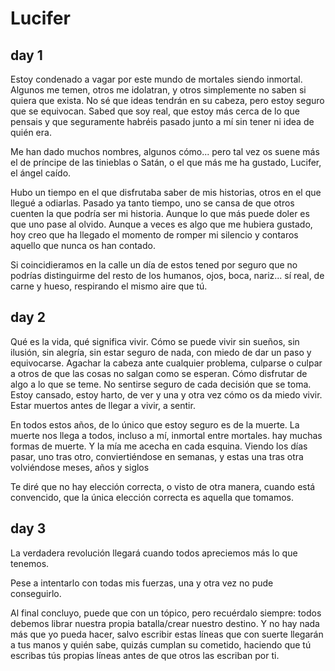 Lucifer
=======

day 1
-----

Estoy condenado a vagar por este mundo de mortales siendo inmortal. Algunos me temen, otros me idolatran, y otros simplemente no saben si quiera que exista. No sé que ideas tendrán en su cabeza, pero estoy seguro que se equivocan. Sabed que soy real, que estoy más cerca de lo que pensais y que seguramente habréis pasado junto a mí sin tener ni idea de quién era.

Me han dado muchos nombres, algunos cómo... pero tal vez os suene más el de príncipe de las tinieblas o Satán, o el que más me ha gustado, Lucifer, el ángel caído.

Hubo un tiempo en el que disfrutaba saber de mis historias, otros en el que llegué a odiarlas. Pasado ya tanto tiempo, uno se cansa de que otros cuenten la que podría ser mi historia. Aunque lo que más puede doler es que uno pase al olvido. Aunque a veces es algo que me hubiera gustado, hoy creo que ha llegado el momento de romper mi silencio y contaros aquello que nunca os han contado.

Si coincidieramos en la calle un día de estos tened por seguro que no podrías distinguirme del resto de los humanos, ojos, boca, nariz... sí real, de carne y hueso, respirando el mismo aire que tú.


day 2
-----

Qué es la vida, qué significa vivir. Cómo se puede vivir sin sueños, sin ilusión, sin alegría, sin estar seguro de nada, con miedo de dar un paso y equivocarse. Agachar la cabeza ante cualquier problema, culparse o culpar a otros de que las cosas no salgan como se esperan. Cómo disfrutar de algo a lo que se teme. No sentirse seguro de cada decisión que se toma. Estoy cansado, estoy harto, de ver y una y otra vez cómo os da miedo vivir. Estar muertos antes de llegar a vivir, a sentir.

En todos estos años, de lo único que estoy seguro es de la muerte. La muerte nos llega a todos, incluso a mí, inmortal  entre mortales. hay muchas formas de muerte. Y la mía me acecha en cada esquina. Viendo los días pasar, uno tras otro, conviertiéndose en semanas, y estas una tras otra volviéndose meses, años y siglos


Te diré que no hay elección correcta, o visto de otra manera, cuando está convencido, que la única elección correcta es aquella que tomamos.

day 3
-----

La verdadera revolución llegará cuando todos apreciemos más lo que tenemos.

Pese a intentarlo con todas mis fuerzas, una y otra vez no pude conseguirlo.

Al final concluyo, puede que con un tópico, pero recuérdalo siempre: todos debemos librar nuestra propia batalla/crear nuestro destino. Y no hay nada más que yo pueda hacer, salvo escribir estas líneas que con suerte llegarán a tus manos y quién sabe, quizás cumplan su cometido, haciendo que tú escribas tús propias líneas antes de que otros las escriban por ti.
